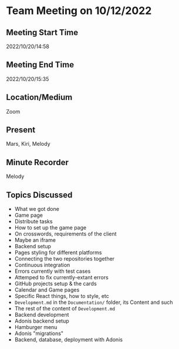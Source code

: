 # Team Meeting on 10/12/2022

## Meeting Start Time
2022/10/20/14:58

## Meeting End Time
2022/10/20/15:35

## Location/Medium
Zoom

## Present
Mars, Kiri, Melody

## Minute Recorder
Melody

## Topics Discussed
- What we got done
- Game page
- Distribute tasks
- How to set up the game page
- On crosswords, requirements of the client
- Maybe an iframe
- Backend setup
- Pages styling for different platforms
- Connecting the two repositories together
- Continuous integration
- Errors currently with test cases
- Attemped to fix currently-extant errors
- GitHub projects setup & the cards
- Calendar and Game pages
- Specific React things, how to style, etc
- `Development.md` in the `Documentation/` folder, its Content and such
- The rest of the content of `Development.md`
- Backend development
- Adonis backend setup
- Hamburger menu
- Adonis "migrations"
- Backend, database, deployment with Adonis
